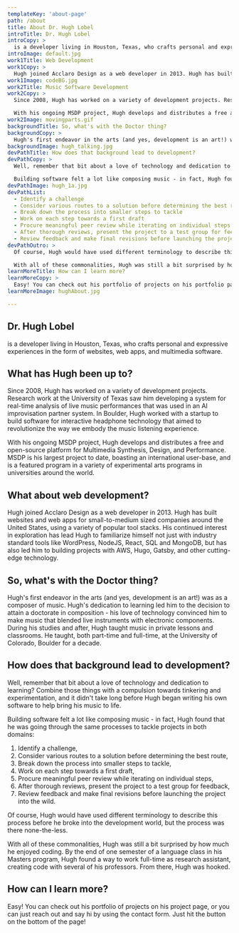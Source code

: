 ```yaml
---
templateKey: 'about-page'
path: /about
title: About Dr. Hugh Lobel
introTitle: Dr. Hugh Lobel
introCopy: >
  is a developer living in Houston, Texas, who crafts personal and expressive experiences in the form of websites, web apps, and multimedia software.  
introImage: default.jpg
work1Title: Web Development
work1Copy: >
  Hugh joined Acclaro Design as a web developer in 2013. Hugh has built websites and web apps for small-to-medium sized companies around the United States, using a variety of popular tool stacks. His continued interest in exploration has lead Hugh to familiarize himself not just with industry standard tools like WordPress, NodeJS, React, SQL and MongoDB, but has also led him to building projects with AWS, Hugo, Gatsby, and other cutting-edge technology.
work1Image: codeBG.jpg
work2Title: Music Software Development
work2Copy: >
  Since 2008, Hugh has worked on a variety of development projects. Research work at the University of Texas saw him developing a system for real-time analysis of live music performances that was used in an AI improvisation partner system. In Boulder, Hugh worked with a startup to build software for interactive headphone technology that aimed to revolutionize the way we embody the music listening experience. 

  With his ongoing MSDP project, Hugh develops and distributes a free and open-source platform for Multimedia Synthesis, Design, and Performance. MSDP is his largest project to date, boasting an international user-base, and is a featured program in a variety of experimental arts programs in universities around the world.
work2Image: movingparts.gif
backgroundTitle: So, what's with the Doctor thing?
backgroundCopy: >
  Hugh's first endeavor in the arts (and yes, development is an art!) was as a composer of music. Hugh's dedication to learning led him to the decision to attain a doctorate in composition - his love of technology convinced him to make music that blended live instruments with electronic components. During his studies and after, Hugh taught music in private lessons and classrooms. He held a full-time position as an educator at the University of Colorado, Boulder for several years.
backgroundImage: hugh_talking.jpg
devPathTitle: How does that background lead to development?
devPathCopy: >
  Well, remember that bit about a love of technology and dedication to learning? Combine those things with a compulsion towards tinkering and experimentation, and it didn't take long before Hugh began writing his own software to help bring his music to life.

  Building software felt a lot like composing music - in fact, Hugh found that he was going through the same processes to tackle projects in both domains: 
devPathImage: hugh_1a.jpg
devPathList:
  - Identify a challenge
  - Consider various routes to a solution before determining the best route
  - Break down the process into smaller steps to tackle
  - Work on each step towards a first draft
  - Procure meaningful peer review while iterating on individual steps
  - After thorough reviews, present the project to a test group for feedback
  - Review feedback and make final revisions before launching the project into the wild
devPathOutro: >
  Of course, Hugh would have used different terminology to describe this process before he broke into the development world, but the process was there none-the-less.

  With all of these commonalities, Hugh was still a bit surprised by how much he enjoyed coding. By the end of one semester of a language class in his Masters program, Hugh found a way to work full-time as research assistant, creating code with several of his professors. From there, Hugh was hooked.
learnMoreTitle: How can I learn more?
learnMoreCopy: >
  Easy! You can check out his portfolio of projects on his portfolio page, or you can just reach out and say hi by using the contact form. Just hit the button on the bottom of the page!
learnMoreImage: hughAbout.jpg

---
```

## Dr. Hugh Lobel

is a developer living in Houston, Texas, who crafts personal and expressive experiences in the form of websites, web apps, and multimedia software.  

## What has Hugh been up to?

Since 2008, Hugh has worked on a variety of development projects. Research work at the University of Texas saw him developing a system for real-time analysis of live music performances that was used in an AI improvisation partner system. In Boulder, Hugh worked with a startup to build software for interactive headphone technology that aimed to revolutionize the way we embody the music listening experience. 

With his ongoing MSDP project, Hugh develops and distributes a free and open-source platform for Multimedia Synthesis, Design, and Performance. MSDP is his largest project to date, boasting an international user-base, and is a featured program in a variety of experimental arts programs in universities around the world.

## What about web development?

Hugh joined Acclaro Design as a web developer in 2013. Hugh has built websites and web apps for small-to-medium sized companies around the United States, using a variety of popular tool stacks. His continued interest in exploration has lead Hugh to familiarize himself not just with industry standard tools like WordPress, NodeJS, React, SQL and MongoDB, but has also led him to building projects with AWS, Hugo, Gatsby, and other cutting-edge technology.

## So, what's with the Doctor thing?

Hugh's first endeavor in the arts (and yes, development is an art!) was as a composer of music. Hugh's dedication to learning led him to the decision to attain a doctorate in composition - his love of technology convinced him to make music that blended live instruments with electronic components. During his studies and after, Hugh taught music in private lessons and classrooms. He taught, both part-time and full-time, at the University of Colorado, Boulder for a decade.

## How does that background lead to development?

Well, remember that bit about a love of technology and dedication to learning? Combine those things with a compulsion towards tinkering and experimentation, and it didn't take long before Hugh began writing his own software to help bring his music to life.

Building software felt a lot like composing music - in fact, Hugh found that he was going through the same processes to tackle projects in both domains: 

1. Identify a challenge,  
2. Consider various routes to a solution before determining the best route,  
3. Break down the process into smaller steps to tackle,  
4. Work on each step towards a first draft,  
5. Procure meaningful peer review while iterating on individual steps,  
6. After thorough reviews, present the project to a test group for feedback,  
7. Review feedback and make final revisions before launching the project into the wild.

Of course, Hugh would have used different terminology to describe this process before he broke into the development world, but the process was there none-the-less.

With all of these commonalities, Hugh was still a bit surprised by how much he enjoyed coding. By the end of one semester of a language class in his Masters program, Hugh found a way to work full-time as research assistant, creating code with several of his professors. From there, Hugh was hooked.

## How can I learn more?

Easy! You can check out his portfolio of projects on his project page, or you can just reach out and say hi by using the contact form. Just hit the button on the bottom of the page!
